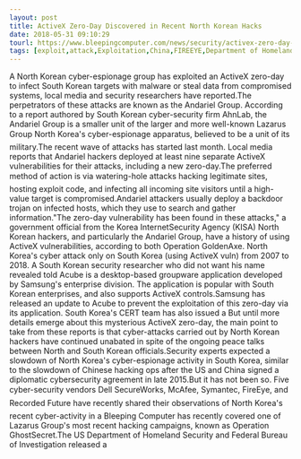```yaml
---
layout: post
title: ActiveX Zero-Day Discovered in Recent North Korean Hacks
date: 2018-05-31 09:10:29
tourl: https://www.bleepingcomputer.com/news/security/activex-zero-day-discovered-in-recent-north-korean-hacks/
tags: [exploit,attack,Exploitation,China,FIREEYE,Department of Homeland Security]
---
```

A North Korean cyber-espionage group has exploited an ActiveX zero-day to infect South Korean targets with malware or steal data from compromised systems, local media and security researchers have reported.The perpetrators of these attacks are known as the Andariel Group. According to a report authored by South Korean cyber-security firm AhnLab, the Andariel Group is a smaller unit of the larger and more well-known Lazarus Group North Korea's cyber-espionage apparatus, believed to be a unit of its military.The recent wave of attacks has started last month. Local media reports that Andariel hackers deployed at least nine separate ActiveX vulnerabilities for their attacks, including a new zero-day.The preferred method of action is via watering-hole attacks hacking legitimate sites, hosting exploit code, and infecting all incoming site visitors until a high-value target is compromised.Andariel attackers usually deploy a backdoor trojan on infected hosts, which they use to search and gather information."The zero-day vulnerability has been found in these attacks," a government official from the Korea InternetSecurity Agency (KISA) North Korean hackers, and particularly the Andariel Group, have a history of using ActiveX vulnerabilities, according to both Operation GoldenAxe. North Korea's cyber attack only on South Korea (using ActiveX vuln) from 2007 to 2018. A South Korean security researcher who did not want his name revealed told Acube is a desktop-based groupware application developed by Samsung's enterprise division. The application is popular with South Korean enterprises, and also supports ActiveX controls.Samsung has released an update to Acube to prevent the exploitation of this zero-day via its application. South Korea's CERT team has also issued a But until more details emerge about this mysterious ActiveX zero-day, the main point to take from these reports is that cyber-attacks carried out by North Korean hackers have continued unabated in spite of the ongoing peace talks between North and South Korean officials.Security experts expected a slowdown of North Korea's cyber-espionage activity in South Korea, similar to the slowdown of Chinese hacking ops after the US and China signed a diplomatic cybersecurity agreement in late 2015.But it has not been so. Five cyber-security vendors Dell SecureWorks, McAfee, Symantec, FireEye, and Recorded Future have recently shared their observations of North Korea's recent cyber-activity in a Bleeping Computer has recently covered one of Lazarus Group's most recent hacking campaigns, known as Operation GhostSecret.The US Department of Homeland Security and Federal Bureau of Investigation released a 